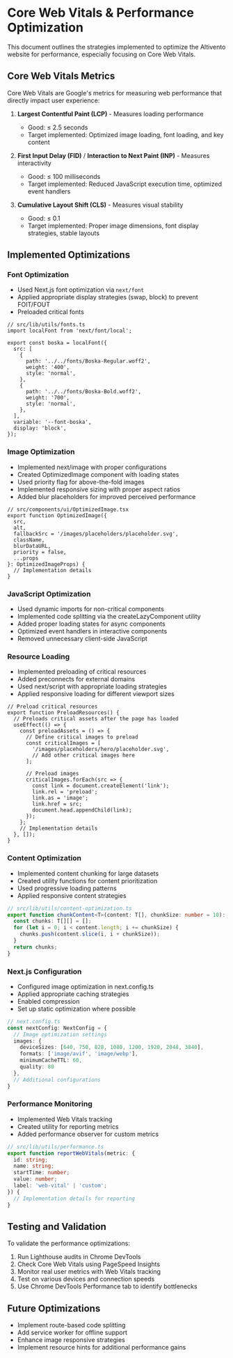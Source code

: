 # Core Web Vitals & Performance Optimization

This document outlines the strategies implemented to optimize the Altivento website for performance, especially focusing on Core Web Vitals.

## Core Web Vitals Metrics

Core Web Vitals are Google's metrics for measuring web performance that directly impact user experience:

1. **Largest Contentful Paint (LCP)** - Measures loading performance
   - Good: ≤ 2.5 seconds
   - Target implemented: Optimized image loading, font loading, and key content

2. **First Input Delay (FID)** / **Interaction to Next Paint (INP)** - Measures interactivity
   - Good: ≤ 100 milliseconds
   - Target implemented: Reduced JavaScript execution time, optimized event handlers

3. **Cumulative Layout Shift (CLS)** - Measures visual stability
   - Good: ≤ 0.1
   - Target implemented: Proper image dimensions, font display strategies, stable layouts

## Implemented Optimizations

### Font Optimization

- Used Next.js font optimization via `next/font`
- Applied appropriate display strategies (swap, block) to prevent FOIT/FOUT
- Preloaded critical fonts

```tsx
// src/lib/utils/fonts.ts
import localFont from 'next/font/local';

export const boska = localFont({
  src: [
    {
      path: '../../fonts/Boska-Regular.woff2',
      weight: '400',
      style: 'normal',
    },
    {
      path: '../../fonts/Boska-Bold.woff2',
      weight: '700',
      style: 'normal',
    },
  ],
  variable: '--font-boska',
  display: 'block',
});
```

### Image Optimization

- Implemented next/image with proper configurations
- Created OptimizedImage component with loading states
- Used priority flag for above-the-fold images
- Implemented responsive sizing with proper aspect ratios
- Added blur placeholders for improved perceived performance

```tsx
// src/components/ui/OptimizedImage.tsx
export function OptimizedImage({
  src,
  alt,
  fallbackSrc = '/images/placeholders/placeholder.svg',
  className,
  blurDataURL,
  priority = false,
  ...props
}: OptimizedImageProps) {
  // Implementation details
}
```

### JavaScript Optimization

- Used dynamic imports for non-critical components
- Implemented code splitting via the createLazyComponent utility
- Added proper loading states for async components
- Optimized event handlers in interactive components
- Removed unnecessary client-side JavaScript

### Resource Loading

- Implemented preloading of critical resources
- Added preconnects for external domains
- Used next/script with appropriate loading strategies
- Applied responsive loading for different viewport sizes

```tsx
// Preload critical resources
export function PreloadResources() {
  // Preloads critical assets after the page has loaded
  useEffect(() => {
    const preloadAssets = () => {
      // Define critical images to preload
      const criticalImages = [
        '/images/placeholders/hero/placeholder.svg',
        // Add other critical images here
      ];
      
      // Preload images
      criticalImages.forEach(src => {
        const link = document.createElement('link');
        link.rel = 'preload';
        link.as = 'image';
        link.href = src;
        document.head.appendChild(link);
      });
    };
    // Implementation details
  }, []);
}
```

### Content Optimization

- Implemented content chunking for large datasets
- Created utility functions for content prioritization
- Used progressive loading patterns
- Applied responsive content strategies

```typescript
// src/lib/utils/content-optimization.ts
export function chunkContent<T>(content: T[], chunkSize: number = 10): T[][] {
  const chunks: T[][] = [];
  for (let i = 0; i < content.length; i += chunkSize) {
    chunks.push(content.slice(i, i + chunkSize));
  }
  return chunks;
}
```

### Next.js Configuration

- Configured image optimization in next.config.ts
- Applied appropriate caching strategies
- Enabled compression
- Set up static optimization where possible

```typescript
// next.config.ts
const nextConfig: NextConfig = {
  // Image optimization settings
  images: {
    deviceSizes: [640, 750, 828, 1080, 1200, 1920, 2048, 3840],
    formats: ['image/avif', 'image/webp'],
    minimumCacheTTL: 60,
    quality: 80
  },
  // Additional configurations
}
```

### Performance Monitoring

- Implemented Web Vitals tracking
- Created utility for reporting metrics
- Added performance observer for custom metrics

```typescript
// src/lib/utils/performance.ts
export function reportWebVitals(metric: {
  id: string;
  name: string;
  startTime: number;
  value: number;
  label: 'web-vital' | 'custom';
}) {
  // Implementation details for reporting
}
```

## Testing and Validation

To validate the performance optimizations:

1. Run Lighthouse audits in Chrome DevTools
2. Check Core Web Vitals using PageSpeed Insights
3. Monitor real user metrics with Web Vitals tracking
4. Test on various devices and connection speeds
5. Use Chrome DevTools Performance tab to identify bottlenecks

## Future Optimizations

- Implement route-based code splitting
- Add service worker for offline support
- Enhance image responsive strategies
- Implement resource hints for additional performance gains